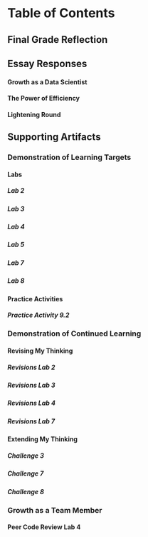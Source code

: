 
# Table of Contents 

## Final Grade Reflection

## Essay Responses

#### Growth as a Data Scientist

#### The Power of Efficiency

#### Lightening Round

## Supporting Artifacts 

### Demonstration of Learning Targets

#### Labs

##### Lab 2

##### Lab 3

##### Lab 4

##### Lab 5

##### Lab 7 

##### Lab 8 

#### Practice Activities

##### Practice Activity 9.2

### Demonstration of Continued Learning

#### Revising My Thinking

##### Revisions Lab 2

##### Revisions Lab 3

##### Revisions Lab 4

##### Revisions Lab 7

#### Extending My Thinking

##### Challenge 3

##### Challenge 7

##### Challenge 8

### Growth as a Team Member

#### Peer Code Review Lab 4
